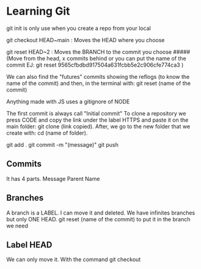 # Learning Git

git init is only use when you create a repo from your local

git checkout HEAD~main : Moves the HEAD where you choose

git reset HEAD~2 : Moves the BRANCH to the commit you choose ##### (Move from the head, x commits behind or you can put the name of the commit EJ: git reset 9565cfbdbd917504a631fcbb5e2c906cfe774ca3 )

We can also find the "futures" commits showing the reflogs (to know the name of the commit) and then, in the terminal with: git reset (name of the commit)

Anything made with JS uses a gitignore of NODE

The first commit is always call "Initial commit"
To clone a repository we press CODE and copy the link under the label HTTPS and paste it on the main folder: git clone (link copied).
After, we go to the new folder that we create with: cd (name of folder).

git add .
git commit -m "(message)"
git push

## Commits

It has 4 parts.
Message
Parent
Name

## Branches

A branch is a LABEL.
I can move it and deleted.
We have infinites branches but only ONE HEAD.
git reset (name of the commit) to put it in the branch we need

## Label HEAD

We can only move it. With the command git checkout
